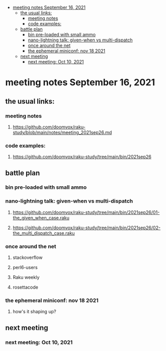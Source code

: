 - [meeting notes September 16, 2021](#orgb0047f8)
  - [the usual links:](#org4b49b7d)
    - [meeting notes](#org50d039f)
    - [code examples:](#orgfb69827)
  - [battle plan](#org1c53f47)
    - [bin pre-loaded with small ammo](#org4efd547)
    - [nano-lightning talk: given-when vs multi-dispatch](#orgcafb859)
    - [once around the net](#org80f4355)
    - [the ephemeral miniconf: nov 18 2021](#orge4ca4fc)
  - [next meeting](#orgfbb3977)
    - [next meeting: Oct 10, 2021](#orgaba426b)


<a id="orgb0047f8"></a>

# meeting notes September 16, 2021


<a id="org4b49b7d"></a>

## the usual links:


<a id="org50d039f"></a>

### meeting notes

1.  <https://github.com/doomvox/raku-study/blob/main/notes/meeting_2021sep26.md>


<a id="orgfb69827"></a>

### code examples:

1.  <https://github.com/doomvox/raku-study/tree/main/bin/2021sep26>


<a id="org1c53f47"></a>

## battle plan


<a id="org4efd547"></a>

### bin pre-loaded with small ammo


<a id="orgcafb859"></a>

### nano-lightning talk: given-when vs multi-dispatch

1.  <https://github.com/doomvox/raku-study/tree/main/bin/2021sep26/01-the_given_when_case.raku>

2.  <https://github.com/doomvox/raku-study/tree/main/bin/2021sep26/02-the_multi_dispatch_case.raku>


<a id="org80f4355"></a>

### once around the net

1.  stackoverflow

2.  perl6-users

3.  Raku weekly

4.  rosettacode


<a id="orge4ca4fc"></a>

### the ephemeral miniconf: nov 18 2021

1.  how's it shaping up?


<a id="orgfbb3977"></a>

## next meeting


<a id="orgaba426b"></a>

### next meeting: Oct 10, 2021
